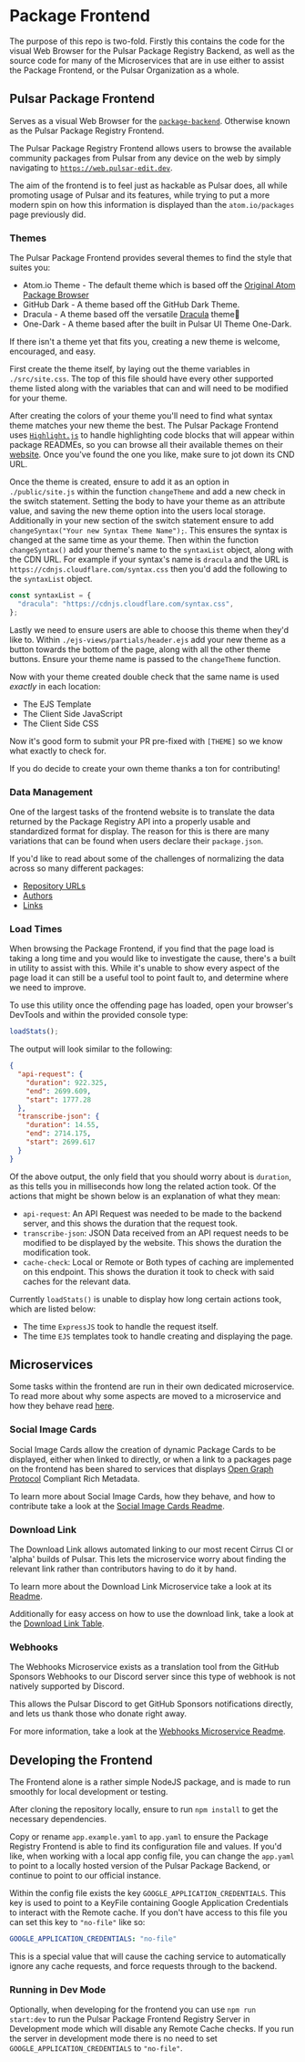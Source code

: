 # Package Frontend

The purpose of this repo is two-fold. Firstly this contains the code for the visual Web Browser for the Pulsar Package Registry Backend, as well as the source code for many of the Microservices that are in use either to assist the Package Frontend, or the Pulsar Organization as a whole.

## Pulsar Package Frontend

Serves as a visual Web Browser for the [`package-backend`](https://github.com/pulsar-edit/package-backend). Otherwise known as the Pulsar Package Registry Frontend.

The Pulsar Package Registry Frontend allows users to browse the available community packages from Pulsar from any device on the web by simply navigating to [`https://web.pulsar-edit.dev`](https://web.pulsar-edit.dev/).

The aim of the frontend is to feel just as hackable as Pulsar does, all while promoting usage of Pulsar and its features, while trying to put a more modern spin on how this information is displayed than the `atom.io/packages` page previously did.

### Themes

The Pulsar Package Frontend provides several themes to find the style that suites you:
  * Atom.io Theme - The default theme which is based off the [Original Atom Package Browser](https://atom.io/packages)
  * GitHub Dark - A theme based off the GitHub Dark Theme.
  * Dracula - A theme based off the versatile [Dracula](https://draculatheme.com/) theme🧛
  * One-Dark - A theme based after the built in Pulsar UI Theme One-Dark.

If there isn't a theme yet that fits you, creating a new theme is welcome, encouraged, and easy.

First create the theme itself, by laying out the theme variables in `./src/site.css`. The top of this file should have every other supported theme listed along with the variables that can and will need to be modified for your theme.

After creating the colors of your theme you'll need to find what syntax theme matches your new theme the best. The Pulsar Package Frontend uses [`Highlight.js`](https://highlightjs.org/) to handle highlighting code blocks that will appear within package READMEs, so you can browse all their available themes on their [website](https://highlightjs.org/static/demo/). Once you've found the one you like, make sure to jot down its CND URL.

Once the theme is created, ensure to add it as an option in `./public/site.js` within the function `changeTheme` and add a new check in the switch statement. Setting the body to have your theme as an attribute value, and saving the new theme option into the users local storage. Additionally in your new section of the switch statement ensure to add `changeSyntax("Your new Syntax Theme Name");`. This ensures the syntax is changed at the same time as your theme. Then within the function `changeSyntax()` add your theme's name to the `syntaxList` object, along with the CDN URL. For example if your syntax's name is `dracula` and the URL is `https://cdnjs.cloudflare.com/syntax.css` then you'd add the following to the `syntaxList` object.

```javascript
const syntaxList = {
  "dracula": "https://cdnjs.cloudflare.com/syntax.css",
};
```

Lastly we need to ensure users are able to choose this theme when they'd like to. Within `./ejs-views/partials/header.ejs` add your new theme as a button towards the bottom of the page, along with all the other theme buttons. Ensure your theme name is passed to the `changeTheme` function.

Now with your theme created double check that the same name is used *exactly* in each location:
  * The EJS Template
  * The Client Side JavaScript
  * The Client Side CSS

Now it's good form to submit your PR pre-fixed with `[THEME]` so we know what exactly to check for.

If you do decide to create your own theme thanks a ton for contributing!

### Data Management

One of the largest tasks of the frontend website is to translate the data returned by the Package Registry API into a properly usable and standardized format for display. The reason for this is there are many variations that can be found when users declare their `package.json`.

If you'd like to read about some of the challenges of normalizing the data across so many different packages:
  * [Repository URLs](/docs/repository-urls.md)
  * [Authors](/docs/authors.md)
  * [Links](/docs/links.md)

### Load Times

When browsing the Package Frontend, if you find that the page load is taking a long time and you would like to investigate the cause, there's a built in utility to assist with this. While it's unable to show every aspect of the page load it can still be a useful tool to point fault to, and determine where we need to improve.

To use this utility once the offending page has loaded, open your browser's DevTools and within the provided console type:

```javascript
loadStats();
```

The output will look similar to the following:

```json
{
  "api-request": {
    "duration": 922.325,
    "end": 2699.609,
    "start": 1777.28
  },
  "transcribe-json": {
    "duration": 14.55,
    "end": 2714.175,
    "start": 2699.617
  }
}
```

Of the above output, the only field that you should worry about is `duration`, as this tells you in milliseconds how long the related action took. Of the actions that might be shown below is an explanation of what they mean:
  * `api-request`: An API Request was needed to be made to the backend server, and this shows the duration that the request took.
  * `transcribe-json`: JSON Data received from an API request needs to be modified to be displayed by the website. This shows the duration the modification took.
  * `cache-check`: Local or Remote or Both types of caching are implemented on this endpoint. This shows the duration it took to check with said caches for the relevant data.

Currently `loadStats()` is unable to display how long certain actions took, which are listed below:
  * The time `ExpressJS` took to handle the request itself.
  * The time `EJS` templates took to handle creating and displaying the page.

## Microservices

Some tasks within the frontend are run in their own dedicated microservice. To read more about why some aspects are moved to a microservice and how they behave read [here](./microservices/README.md).

### Social Image Cards

Social Image Cards allow the creation of dynamic Package Cards to be displayed, either when linked to directly, or when a link to a packages page on the frontend has been shared to services that displays [Open Graph Protocol](https://ogp.me/) Compliant Rich Metadata.

To learn more about Social Image Cards, how they behave, and how to contribute take a look at the [Social Image Cards Readme](./microservices/social-cards/README.md).

### Download Link

The Download Link allows automated linking to our most recent Cirrus CI or 'alpha' builds of Pulsar. This lets the microservice worry about finding the relevant link rather than contributors having to do it by hand.

To learn more about the Download Link Microservice take a look at its [Readme](./microservices/download/README.md).

Additionally for easy access on how to use the download link, take a look at the [Download Link Table](/docs/download_links.md).

### Webhooks

The Webhooks Microservice exists as a translation tool from the GitHub Sponsors Webhooks to our Discord server since this type of webhook is not natively supported by Discord.

This allows the Pulsar Discord to get GitHub Sponsors notifications directly, and lets us thank those who donate right away.

For more information, take a look at the [Webhooks Microservice Readme](./microservices/webhooks/README.md).

## Developing the Frontend

The Frontend alone is a rather simple NodeJS package, and is made to run smoothly for local development or testing.

After cloning the repository locally, ensure to run `npm install` to get the necessary dependencies.

Copy or rename `app.example.yaml` to `app.yaml` to ensure the Package Registry Frontend is able to find its configuration file and values. If you'd like, when working with a local app config file, you can change the `app.yaml` to point to a locally hosted version of the Pulsar Package Backend, or continue to point to our official instance.

Within the config file exists the key `GOOGLE_APPLICATION_CREDENTIALS`. This key is used to point to a KeyFile containing Google Application Credentials to interact with the Remote cache. If you don't have access to this file you can set this key to `"no-file"` like so:

```yaml
GOOGLE_APPLICATION_CREDENTIALS: "no-file"
```

This is a special value that will cause the caching service to automatically ignore any cache requests, and force requests through to the backend.

### Running in Dev Mode

Optionally, when developing for the frontend you can use `npm run start:dev` to run the Pulsar Package Frontend Registry Server in Development mode which will disable any Remote Cache checks. If you run the server in development mode there is no need to set `GOOGLE_APPLICATION_CREDENTIALS` to `"no-file"`.
